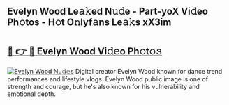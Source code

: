 ## Evelyn Wood Le𝚊𝚔ed N𝚞𝚍e - Part-yoX Vi𝚍eo Ph𝚘tos - H𝚘t O𝚗lyf𝚊ns Le𝚊𝚔s xX3im

# <h2><a href="http://hf8nfsi.feru.top/?c=Evelyn+Wood">🔗 👉 🔴 Evelyn Wood Vi𝚍𝚎o Ph𝚘t𝚘𝚜</a></h2>

[![Evelyn Wood Nu𝚍𝚎s](https://i.imgur.com/0TWrTi3.gif)](http://hf8nfsi.feru.top/?c=Evelyn+Wood)
Digital creator Evelyn Wood known for dance trend performances and lifestyle vlogs. Evelyn Wood public image is one of strength and courage, but he's also known for his vulnerability and emotional depth. 
